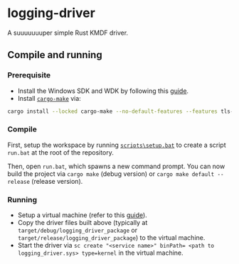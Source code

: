 # logging-driver
A suuuuuuuper simple Rust KMDF driver.

## Compile and running

### Prerequisite
- Install the Windows SDK and WDK by following this [guide](https://learn.microsoft.com/en-us/windows-hardware/drivers/download-the-wdk).
- Install [`cargo-make`](https://crates.io/crates/cargo-make) via:
```bash
cargo install --locked cargo-make --no-default-features --features tls-native
```

### Compile
First, setup the workspace by running [`scripts\setup.bat`](scripts/setup.bat) to create a script `run.bat` at the root of the repository.

Then, open `run.bat`, which spawns a new command prompt. You can now build the project via `cargo make` (debug version) or `cargo make default --release` (release version).

### Running

- Setup a virtual machine (refer to this [guide](https://learn.microsoft.com/en-us/windows-hardware/drivers/gettingstarted/provision-a-target-computer)).
- Copy the driver files built above (typically at `target/debug/logging_driver_package` or `target/release/logging_driver_package`) to the virtual machine.
- Start the driver via `sc create "<service name>" binPath= <path to logging_driver.sys> type=kernel` in the virtual machine.
